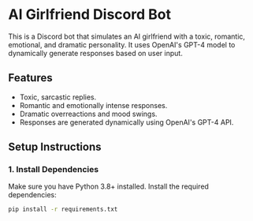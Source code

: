# AI Girlfriend Discord Bot

This is a Discord bot that simulates an AI girlfriend with a toxic, romantic, emotional, and dramatic personality. It uses OpenAI's GPT-4 model to dynamically generate responses based on user input.

## Features
- Toxic, sarcastic replies.
- Romantic and emotionally intense responses.
- Dramatic overreactions and mood swings.
- Responses are generated dynamically using OpenAI's GPT-4 API.

## Setup Instructions

### 1. Install Dependencies
Make sure you have Python 3.8+ installed. Install the required dependencies:

```bash
pip install -r requirements.txt
